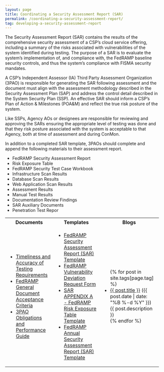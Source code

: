 ```yaml
---
layout: page
title: Coordinating a Security Assessment Report (SAR)
permalink: /coordinating-a-security-assessment-report/
tag: developing-a-security-assessment-report
---
```

<p>The Security Assessment Report (SAR) contains the results of the comprehensive security assessment of a CSP’s cloud service offering, including a summary of the risks associated with vulnerabilities of the system identified during testing. The purpose of a SAR is to evaluate the system’s implementation of, and compliance with, the FedRAMP baseline security controls, and thus the system’s compliance with FISMA security mandates.</p>
<p>A CSP’s Independent Assessor (IA) Third Party Assessment Organization (3PAO) is responsible for generating the SAR following assessment and the document must align with the assessment methodology described in the Security Assessment Plan (SAP) and address the control detail described in the System Security Plan (SSP). An effective SAR should inform a CSP’s Plan of Action &amp; Milestones (POA&amp;M) and reflect the true risk posture of the system.
</p>
<p>Like SSPs, Agency AOs or designees are responsible for reviewing and approving the SARs ensuring the appropriate level of testing was done and that they risk posture associated with the system is acceptable to that Agency, both at time of assessment and during ConMon.</p>
<p>In addition to a completed SAR template, 3PAOs should complete and append the following materials to their assessment report.
</p> 
<ul>
<li>FedRAMP Security Assessment Report</li>
<li>Risk Exposure Table</li>
<li>FedRAMP Security Test Case Workbook</li>
<li>Infrastructure Scan Results</li>
<li>Database Scan Results</li>
<li>Web Application Scan Results</li>
<li>Assessment Results</li>
<li>Manual Test Results</li>
<li>Documentation Review Findings</li>
<li>SAR Auxiliary Documents</li>
<li>Penetration Test Repor</li>
</ul>

<table class="usa-table">
<tr>
<th scope="col">Documents</th>
<th scope="col">Templates</th>
<th scope="col">Blogs</th>
</tr>
<td>
<ul>
<li><a href="{{site.baseurl}}/assets/resources/documents/CSP_Timeliness_and_Accuracy_of_Testing_Requirements.pdf">Timeliness and Accuracy of Testing Requirements</a></li>
<li><a href="{{site.baseurl}}/assets/resources/documents/FedRAMP_General_Document_Acceptance_Criteria.pdf">FedRAMP General Document Acceptance Criteria</a></li>
<li><a href="{{site.baseurl}}/assets/resources/documents/3PAO_Obligations_and_Performance_Guide.pdf">3PAO Obligations and Performance Guide</a></li>
</ul>
</td>
<td>
<ul>
<li><a href="{{site.baseurl}}/assets/resources/templates/FedRAMP-SAR-Template.docx">FedRAMP Security Assessment Report (SAR) Template</a></li>
<li><a href="{{site.baseurl}}/assets/resources/templates/FedRAMP-Vulnerability-Deviation-Request-Form.pdf">FedRAMP Vulnerability Deviation Request Form</a></li>
<li><a href="{{site.baseurl}}/assets/resources/templates/SAR-AA-FedRAMP-Risk-Exposure-Table-Template.xlsx">SAR APPENDIX A - FedRAMP Risk Exposure Table Template</a></li>
<li><a href="{{site.baseurl}}/assets/resources/templates/FedRAMP-Annual-SAR-Template.docx">FedRAMP Annual Security Assessment Report (SAR) Template</a></li>
</ul>
</td>
<td>
<ul>
{% for post in site.tags[page.tag] %}
  <li><a href="{{ post.url }}">{{ post.title }}</a> ({{ post.date | date: "%B %-d %Y" }})<br>
    {{ post.description }}
  </li>
{% endfor %}
</ul>
</td>
